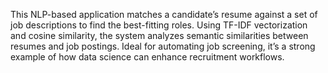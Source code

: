 This NLP-based application matches a candidate’s resume against a set of job descriptions to find the best-fitting roles. Using TF-IDF vectorization and cosine similarity, the system analyzes semantic similarities between resumes and job postings. Ideal for automating job screening, it’s a strong example of how data science can enhance recruitment workflows.
